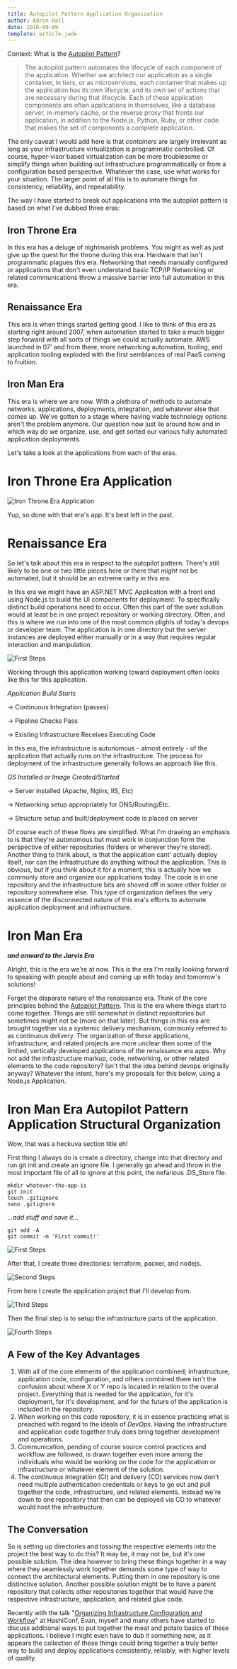 ```yaml
---
title: Autopilot Pattern Application Organization
author: Adron Hall
date: 2016-09-09
template: article.jade
---
```

Context: What is the [Autopilot Pattern](http://autopilotpattern.io/#how-do-we-do-it)?

> The autopilot pattern automates the lifecycle of each component of the application. Whether we architect our application as a single container, in tiers, or as microservices, each container that makes up the application has its own lifecycle, and its own set of actions that are necessary during that lifecycle. Each of these application components are often applications in themselves, like a database server, in-memory cache, or the reverse proxy that fronts our application, in addition to the Node.js, Python, Ruby, or other code that makes the set of components a complete application.

The only caveat I would add here is that *containers* are largely irrelevant as long as your infrastructure virtualization is programmatic controlled. Of course, hyper-visor based virtualization can be more troublesome or simplify things when building out infrastructure programmatically or from a configuration based perspective. Whatever the case, use what works for your situation. The larger point of all this is to automate things for consistency, reliability, and repeatability.

The way I have started to break out applications into the autopilot pattern is based on what I've dubbed three eras:

## Iron Throne Era

In this era has a deluge of nightmarish problems. You might as well as just give up the quest for the throne during this era. Hardware that isn't programmatic plagues this era. Networking that needs manually configured or applications that don't even understand basic TCP/IP Networking or related communications throw a massive barrier into full automation in this era.

## Renaissance Era

This era is when things started getting good. I like to think of this era as starting right around 2007, when automation started to take a much bigger step forward with all sorts of things we could actually automate. AWS launched in 07' and from there, more networking automation, tooling, and application tooling exploded with the first semblances of real PaaS coming to fruition.

## Iron Man Era

This era is where we are now. With a plethora of methods to automate networks, applications, deployments, integration, and whatever else that comes up. We've gotten to a stage where having viable technology options aren't the problem anymore. Our question now just lie around how and in which way do we organize, use, and get sorted our various fully automated application deployments.

<span class="more"></span>

Let's take a look at the applications from each of the eras.

# Iron Throne Era Application

![Iron Throne Era Application](iron-throne-era.gif)

Yup, so done with that era's app. It's best left in the past.

# Renaissance Era

So let's talk about this era in respect to the autopilot pattern. There's still likely to be one or two little pieces here or there that *might* not be automated, but it should be an extreme rarity in this era.

In this era we might have an ASP.NET MVC Application with a front end using Node.js to build the UI components for deployment. To specifically distinct build operations need to occur. Often this part of the over solution would at least be in one project repository or working directory. Often, and this is where we run into one of the most common plights of today's devops or developer team. The application is in one directory but the server instances are deployed either manually or in a way that requires regular interaction and manipulation.

![First Steps](first-steps.gif)

Working through this application working toward deployment often looks like this for this application.

*Application Build Starts*

-> Continuous Integration (passes)

-> Pipeline Checks Pass

-> Existing Infrastructure Receives Executing Code

In this era, the infrastructure is autonomous - almost entirely - of the application that actually runs on the infrastructure. The process for deployment of the infrastructure generally follows an approach like this.

*OS Installed or Image Created/Started*

-> Server installed (Apache, Nginx, IIS, Etc)

-> Networking setup appropriately for DNS/Routing/Etc.

-> Structure setup and built/deployment code is placed on server

Of course each of these flows are simplified. What I'm drawing an emphasis to is that they're autonomous but must work in conjunction form the perspective of either repositories (folders or wherever they're stored). Another thing to think about, is that the application cant' actually deploy itself, nor can the infrastructure do anything without the application. This is obvious, but if you think about it for a moment, this is actually how we commonly store and organize our applications today. The code is in one repository and the infrastructure bits are shoved off in some other folder or repository somewhere else. This type of organization defines the very essence of the disconnected nature of this era's efforts to automate application deployment and infrastructure.

# Iron Man Era
***and onward to the Jarvis Era***

Alright, this is the era we're at now. This is the era I'm really looking forward to speaking with people about and coming up with today and tomorrow's solutions!

Forget the disparate nature of the renaissance era. Think of the core principles behind the [Autopilot Pattern](http://autopilotpattern.io/). This is the era where things start to come together. Things are still somewhat in distinct repositories but sometimes might not be (more on that later). But things in this era are brought together via a systemic delivery mechanism, commonly referred to as continuous delivery. The organization of these applications, infrastructure, and related projects are more unclear then some of the limited, vertically developed applications of the renaissance era apps. Why not add the infrastructure markup, code, networking, or other related elements to the code repository? Isn't that the idea behind devops originally anyway? Whatever the intent, here's my proposals for this below, using a Node.js Application.

# Iron Man Era Autopilot Pattern Application Structural Organization

Wow, that was a heckuva section title eh!

First thing I always do is create a directory, change into that directory and run git init and create an ignore file. I generally go ahead and throw in the most important file of all to ignore at this point, the nefarious .DS_Store file.

```shell-script
mkdir whatever-the-app-is
git init
touch .gitignore
nano .gitignore
```

*...add stuff and save it...*

```shell-script
git add -A
git commit -m 'First commit!'
```

![First Steps](first-steps.gif)

After that, I create three directories: terraform, packer, and nodejs.

![Second Steps](second-steps.gif)

From here I create the application project that I'll develop from.

![Third Steps](third-steps.gif)

Then the final step is to setup the infrastructure parts of the application.

![Fourth Steps](fourth-steps.gif)

## A Few of the Key Advantages

1. With all of the core elements of the application combined; infrastructure, application code, configuration, and others combined there isn't the confusion about where X or Y repo is located in relation to the overal project. Everything that is needed for the application, for it's deployment, for it's development, and for the future of the application is included in the repository.
2. When working on this code repository, it is in essence practicing what is preached with regard to the ideals of *DevOps*. Having the infrastructure and application code together truly does bring together development and operations.
3. Communication, pending of course source control practices and workflow are followed, is drawn together even more among the individuals who would be working on the code for the application or infrastructure or whatever element of the solution.
4. The continuous integration (CI) and delivery (CD) services now don't need multiple authentication credentials or keys to go out and pull together the code, infrastructure, and related elements. Instead we're down to one repository that then can be deployed via CD to whatever would host the infrastructure.

## The Conversation

So is setting up directories and tossing the respective elements into the project the best way to do this? It may be, it may not be, but it's one possible solution. The idea however to bring these things together in a way where they seamlessly work together demands some type of way to connect the architectural elements. Putting them in one repository is one distinctive solution. Another possible solution might be to have a parent repository that collects other repositories together that would have the respective infrastructure, application, and related glue code.

Recently with the talk "[Organizing Infrastructure Configuration and Workflow](http://blog.adron.me/talks/Organizing-Infrastructure-Config-and-Workflow/)" at HashiConf, Evan, myself and many others have started to discuss additional ways to put together the meat and potato basics of these applications. I believe I might even have to dub it something new, as it appears the collection of these things could bring together a truly better way to build and deploy applications consistently, reliably, with higher levels of quality.
